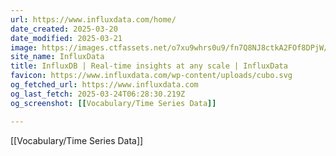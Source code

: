 ```yaml
---
url: https://www.influxdata.com/home/
date_created: 2025-03-20
date_modified: 2025-03-21
image: https://images.ctfassets.net/o7xu9whrs0u9/fn7Q8NJ8ctkA2FOf8DPjW/e565b64e317d8a344c74faba3801330f/OG_It_s_About_Time.png
site_name: InfluxData
title: InfluxDB | Real-time insights at any scale | InfluxData
favicon: https://www.influxdata.com/wp-content/uploads/cubo.svg
og_fetched_url: https://www.influxdata.com
og_last_fetch: 2025-03-24T06:28:30.219Z
og_screenshot: [[Vocabulary/Time Series Data]]

---
```

[[Vocabulary/Time Series Data]]
